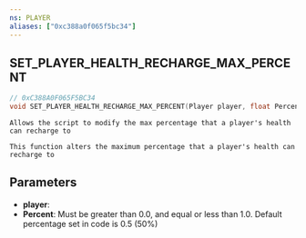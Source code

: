 ```yaml
---
ns: PLAYER
aliases: ["0xc388a0f065f5bc34"]
---
```

## SET_PLAYER_HEALTH_RECHARGE_MAX_PERCENT

```c
// 0xC388A0F065F5BC34
void SET_PLAYER_HEALTH_RECHARGE_MAX_PERCENT(Player player, float Percent);
```

```
Allows the script to modify the max percentage that a player's health can recharge to

This function alters the maximum percentage that a player's health can recharge to
```

## Parameters
* **player**: 
* **Percent**: Must be greater than 0.0, and equal or less than 1.0. Default percentage set in code is 0.5 (50%)
